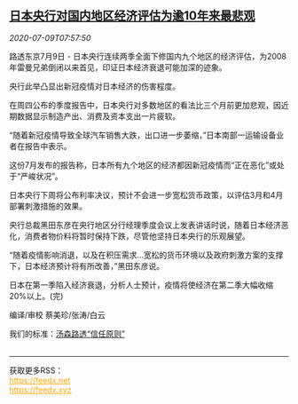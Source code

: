 <!--1594282997000-->
[日本央行对国内地区经济评估为逾10年来最悲观](https://cn.reuters.com/article/japan-cen-economy-assessment-0709-idCNKBS24A0X2)
------

<div><i>2020-07-09T07:57:50</i></div><div class="StandardArticleBody_body"><p>路透东京7月9日 - 日本央行连续两季全面下修国内九个地区的经济评估，为2008年雷曼兄弟倒闭以来首见，印证日本经济衰退可能加深的迹象。 </p><p>央行此举凸显出新冠疫情对日本经济的伤害程度。 </p><p>在周四公布的季度报告中，日本央行对多数地区的看法比三个月前更加悲观，因近期数据显示制造产出、消费及资本支出一片疲软。 </p><p>“随着新冠疫情导致全球汽车销售大跌，出口进一步萎缩，”日本南部一运输设备业者在报告中表示。 </p><p>这份7月发布的报告称，日本所有九个地区的经济都因新冠疫情而“正在恶化”或处于“严峻状况”。 </p><p>日本央行下周将公布利率决议，预计不会进一步宽松货币政策，以评估3月和4月部署刺激措施的效果。 </p><p>央行总裁黑田东彦在央行地区分行经理季度会议上发表讲话时说，随着日本经济恶化，消费者物价料将暂时保持下跌，尽管他坚持日本央行的乐观展望。 </p><p>“随着疫情影响消退，以及在积压需求...宽松的货币环境以及政府刺激方案的支撑下，日本经济预计将有所改善，”黑田东彦说。 </p><p>日本在第一季陷入经济衰退，分析人士预计，疫情将使经济在第二季大幅收缩20%以上。(完) </p><div class="Attribution_container"><div class="Attribution_attribution"><p class="Attribution_content">编译/审校 蔡美珍/张涛/白云 </p></div></div><div class="StandardArticleBody_trustBadgeContainer"><span class="StandardArticleBody_trustBadgeTitle">我们的标准：</span><span class="trustBadgeUrl"><a href="https://www.thomsonreuters.cn/content/dam/openweb/documents/pdf/china/brochures/about-us-1.pdf">汤森路透“信任原则”</a></span></div></div><br><hr><div>获取更多RSS：<br><a href="https://feedx.net" style="color:orange" target="_blank">https://feedx.net</a> <br><a href="https://feedx.xyz" style="color:orange" target="_blank">https://feedx.xyz</a><br></div>
